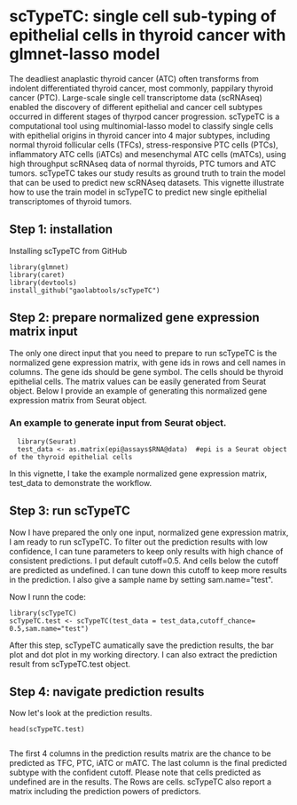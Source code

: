 # scTypeTC: single cell sub-typing of epithelial cells in thyroid cancer with glmnet-lasso model

The deadliest anaplastic thyroid cancer (ATC) often transforms from indolent differentiated thyroid cancer, most commonly, pappilary thyroid cancer (PTC). Large-scale single cell transcriptome data (scRNAseq) enabled the discovery of different epithelial and cancer cell subtypes occurred in different stages of thyrpod cancer progression.   scTypeTC is a computational tool using multinomial-lasso model to classify single cells with epithelial origins in thyroid cancer into 4 major subtypes, including normal thyroid follicular cells (TFCs), stress-responsive PTC cells (PTCs), inflammatory ATC cells (iATCs) and mesenchymal ATC cells (mATCs), using high throughput scRNAseq data of normal thyroids, PTC tumors and ATC tumors. scTypeTC takes our study results as ground truth to train the model that can be used to predict new scRNAseq datasets.  This vignette illustrate how to use the train model in scTypeTC to predict new single epithelial transcriptomes of thyroid tumors. 

## Step 1: installation
Installing scTypeTC from GitHub
```{r setup}
library(glmnet)
library(caret)
library(devtools)
install_github("gaolabtools/scTypeTC")
```

## Step 2: prepare normalized gene expression matrix input
The only one direct input that you need to prepare to run scTypeTC is the normalized gene expression matrix, with gene ids in rows and cell names in columns. The gene ids should be gene symbol. The cells should be thyroid epithelial cells. The matrix values can be easily generated from Seurat object. Below I provide an example of generating this normalized gene expression matrix from Seurat object.

### An example to generate input from Seurat object.
```{r, eval=FALSE}
  library(Seurat)
  test_data <- as.matrix(epi@assays$RNA@data)  #epi is a Seurat object of the thyroid epithelial cells
```

In this vignette, I take the example normalized gene expression matrix, test_data to demonstrate the workflow.

## Step 3: run scTypeTC
Now I have prepared the only one input, normalized gene expression matrix, I am ready to run scTypeTC. To filter out the prediction results with low confidence, I can tune parameters to keep only results with high chance of consistent predictions.  I put default cutoff=0.5. And cells below the cutoff are predicted as undefined. I can tune down this cutoff to keep more results in the prediction. I also give a sample name by setting sam.name="test". 

Now I runn the code:

```{r, message=FALSE}
library(scTypeTC)
scTypeTC.test <- scTypeTC(test_data = test_data,cutoff_chance= 0.5,sam.name="test")
```

After this step, scTypeTC aumatically save the prediction results, the bar plot and dot plot in my working directory.  I can also extract the prediction result from scTypeTC.test object.


## Step 4: navigate prediction results

Now let's look at the prediction results.

```{r, eval=TRUE}
head(scTypeTC.test)
     
```
The first 4 columns in the prediction results matrix are the chance to be predicted as TFC, PTC, iATC or mATC. The last column is the final predicted subtype with the confident cutoff. Please note that cells predicted as undefined are in the results. The Rows are cells.
scTypeTC also report a matrix including the prediction powers of predictors.


